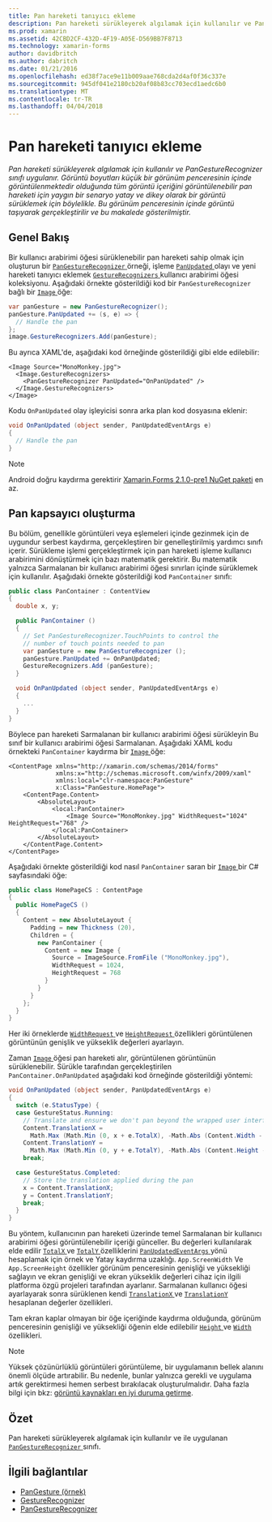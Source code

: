 ```yaml
---
title: Pan hareketi tanıyıcı ekleme
description: Pan hareketi sürükleyerek algılamak için kullanılır ve PanGestureRecognizer sınıfı uygulanır. Görüntü boyutları küçük bir görünüm penceresinin içinde görüntülenmektedir olduğunda tüm görüntü içeriğini görüntülenebilir pan hareketi için yaygın bir senaryo yatay ve dikey olarak bir görüntü sürüklemek için böylelikle. Bu görünüm penceresinin içinde görüntü taşıyarak gerçekleştirilir ve bu makalede gösterilmiştir.
ms.prod: xamarin
ms.assetid: 42CBD2CF-432D-4F19-A05E-D569BB7F8713
ms.technology: xamarin-forms
author: davidbritch
ms.author: dabritch
ms.date: 01/21/2016
ms.openlocfilehash: ed38f7ace9e11b009aae768cda2d4af0f36c337e
ms.sourcegitcommit: 945df041e2180cb20af08b83cc703ecd1aedc6b0
ms.translationtype: MT
ms.contentlocale: tr-TR
ms.lasthandoff: 04/04/2018
---
```

# <a name="adding-a-pan-gesture-recognizer"></a>Pan hareketi tanıyıcı ekleme

_Pan hareketi sürükleyerek algılamak için kullanılır ve PanGestureRecognizer sınıfı uygulanır. Görüntü boyutları küçük bir görünüm penceresinin içinde görüntülenmektedir olduğunda tüm görüntü içeriğini görüntülenebilir pan hareketi için yaygın bir senaryo yatay ve dikey olarak bir görüntü sürüklemek için böylelikle. Bu görünüm penceresinin içinde görüntü taşıyarak gerçekleştirilir ve bu makalede gösterilmiştir._

## <a name="overview"></a>Genel Bakış

Bir kullanıcı arabirimi öğesi sürüklenebilir pan hareketi sahip olmak için oluşturun bir [ `PanGestureRecognizer` ](https://developer.xamarin.com/api/type/Xamarin.Forms.PanGestureRecognizer/) örneği, işleme [ `PanUpdated` ](https://developer.xamarin.com/api/event/Xamarin.Forms.PanGestureRecognizer.PanUpdated/) olayı ve yeni hareketi tanıyıcı eklemek [ `GestureRecognizers` ](https://developer.xamarin.com/api/property/Xamarin.Forms.View.GestureRecognizers/) kullanıcı arabirimi öğesi koleksiyonu. Aşağıdaki örnekte gösterildiği kod bir `PanGestureRecognizer` bağlı bir [ `Image` ](https://developer.xamarin.com/api/type/Xamarin.Forms.Image/) öğe:

```csharp
var panGesture = new PanGestureRecognizer();
panGesture.PanUpdated += (s, e) => {
  // Handle the pan
};
image.GestureRecognizers.Add(panGesture);
```

Bu ayrıca XAML'de, aşağıdaki kod örneğinde gösterildiği gibi elde edilebilir:

```xaml
<Image Source="MonoMonkey.jpg">
  <Image.GestureRecognizers>
    <PanGestureRecognizer PanUpdated="OnPanUpdated" />
  </Image.GestureRecognizers>
</Image>
```

Kodu `OnPanUpdated` olay işleyicisi sonra arka plan kod dosyasına eklenir:

```csharp
void OnPanUpdated (object sender, PanUpdatedEventArgs e)
{
  // Handle the pan
}
```

> [!NOTE]
> Android doğru kaydırma gerektirir [Xamarin.Forms 2.1.0-pre1 NuGet paketi](https://www.nuget.org/packages/Xamarin.Forms/2.1.0.6501-pre1) en az.

## <a name="creating-a-pan-container"></a>Pan kapsayıcı oluşturma

Bu bölüm, genellikle görüntüleri veya eşlemeleri içinde gezinmek için de uygundur serbest kaydırma, gerçekleştiren bir genelleştirilmiş yardımcı sınıfı içerir. Sürükleme işlemi gerçekleştirmek için pan hareketi işleme kullanıcı arabirimini dönüştürmek için bazı matematik gerektirir. Bu matematik yalnızca Sarmalanan bir kullanıcı arabirimi öğesi sınırları içinde sürüklemek için kullanılır. Aşağıdaki örnekte gösterildiği kod `PanContainer` sınıfı:

```csharp
public class PanContainer : ContentView
{
  double x, y;

  public PanContainer ()
  {
    // Set PanGestureRecognizer.TouchPoints to control the
    // number of touch points needed to pan
    var panGesture = new PanGestureRecognizer ();
    panGesture.PanUpdated += OnPanUpdated;
    GestureRecognizers.Add (panGesture);
  }

  void OnPanUpdated (object sender, PanUpdatedEventArgs e)
  {
    ...
  }
}
```

Böylece pan hareketi Sarmalanan bir kullanıcı arabirimi öğesi sürükleyin Bu sınıf bir kullanıcı arabirimi öğesi Sarmalanan. Aşağıdaki XAML kodu örnekteki `PanContainer` kaydırma bir [ `Image` ](https://developer.xamarin.com/api/type/Xamarin.Forms.Image/) öğe:

```xaml
<ContentPage xmlns="http://xamarin.com/schemas/2014/forms"
             xmlns:x="http://schemas.microsoft.com/winfx/2009/xaml"
             xmlns:local="clr-namespace:PanGesture"
             x:Class="PanGesture.HomePage">
    <ContentPage.Content>
        <AbsoluteLayout>
            <local:PanContainer>
                <Image Source="MonoMonkey.jpg" WidthRequest="1024" HeightRequest="768" />
            </local:PanContainer>
        </AbsoluteLayout>
    </ContentPage.Content>
</ContentPage>
```

Aşağıdaki örnekte gösterildiği kod nasıl `PanContainer` saran bir [ `Image` ](https://developer.xamarin.com/api/type/Xamarin.Forms.Image/) bir C# sayfasındaki öğe:

```csharp
public class HomePageCS : ContentPage
{
  public HomePageCS ()
  {
    Content = new AbsoluteLayout {
      Padding = new Thickness (20),
      Children = {
        new PanContainer {
          Content = new Image {
            Source = ImageSource.FromFile ("MonoMonkey.jpg"),
            WidthRequest = 1024,
            HeightRequest = 768
          }
        }
      }
    };
  }
}
```

Her iki örneklerde [ `WidthRequest` ](https://developer.xamarin.com/api/property/Xamarin.Forms.VisualElement.WidthRequest/) ve [ `HeightRequest` ](https://developer.xamarin.com/api/property/Xamarin.Forms.VisualElement.HeightRequest/) özellikleri görüntülenen görüntünün genişlik ve yükseklik değerleri ayarlayın.

Zaman [ `Image` ](https://developer.xamarin.com/api/type/Xamarin.Forms.Image/) öğesi pan hareketi alır, görüntülenen görüntünün sürüklenebilir. Sürükle tarafından gerçekleştirilen `PanContainer.OnPanUpdated` aşağıdaki kod örneğinde gösterildiği yöntemi:

```csharp
void OnPanUpdated (object sender, PanUpdatedEventArgs e)
{
  switch (e.StatusType) {
  case GestureStatus.Running:
    // Translate and ensure we don't pan beyond the wrapped user interface element bounds.
    Content.TranslationX =
      Math.Max (Math.Min (0, x + e.TotalX), -Math.Abs (Content.Width - App.ScreenWidth));
    Content.TranslationY =
      Math.Max (Math.Min (0, y + e.TotalY), -Math.Abs (Content.Height - App.ScreenHeight));
    break;

  case GestureStatus.Completed:
    // Store the translation applied during the pan
    x = Content.TranslationX;
    y = Content.TranslationY;
    break;
  }
}
```

Bu yöntem, kullanıcının pan hareketi üzerinde temel Sarmalanan bir kullanıcı arabirimi öğesi görüntülenebilir içeriği günceller. Bu değerleri kullanılarak elde edilir [ `TotalX` ](https://developer.xamarin.com/api/property/Xamarin.Forms.PanUpdatedEventArgs.TotalX/) ve [ `TotalY` ](https://developer.xamarin.com/api/property/Xamarin.Forms.PanUpdatedEventArgs.TotalY/) özelliklerini [ `PanUpdatedEventArgs` ](https://developer.xamarin.com/api/type/Xamarin.Forms.PanUpdatedEventArgs/) yönü hesaplamak için örnek ve Yatay kaydırma uzaklığı. `App.ScreenWidth` Ve `App.ScreenHeight` özellikler görünüm penceresinin genişliği ve yüksekliği sağlayın ve ekran genişliği ve ekran yükseklik değerleri cihaz için ilgili platforma özgü projeleri tarafından ayarlanır. Sarmalanan kullanıcı öğesi ayarlayarak sonra sürüklenen kendi [ `TranslationX` ](https://developer.xamarin.com/api/property/Xamarin.Forms.VisualElement.TranslationX/) ve [ `TranslationY` ](https://developer.xamarin.com/api/property/Xamarin.Forms.VisualElement.TranslationY/) hesaplanan değerler özellikleri.

Tam ekran kaplar olmayan bir öğe içeriğinde kaydırma olduğunda, görünüm penceresinin genişliği ve yüksekliği öğenin elde edilebilir [ `Height` ](https://developer.xamarin.com/api/property/Xamarin.Forms.VisualElement.Height/) ve [ `Width` ](https://developer.xamarin.com/api/property/Xamarin.Forms.VisualElement.Width/) özellikleri.

> [!NOTE]
> Yüksek çözünürlüklü görüntüleri görüntüleme, bir uygulamanın bellek alanını önemli ölçüde artırabilir. Bu nedenle, bunlar yalnızca gerekli ve uygulama artık gerektirmesi hemen serbest bırakılacak oluşturulmalıdır. Daha fazla bilgi için bkz: [görüntü kaynakları en iyi duruma getirme](~/xamarin-forms/deploy-test/performance.md#optimizeimages).

## <a name="summary"></a>Özet

Pan hareketi sürükleyerek algılamak için kullanılır ve ile uygulanan [ `PanGestureRecognizer` ](https://developer.xamarin.com/api/type/Xamarin.Forms.PanGestureRecognizer/) sınıfı.



## <a name="related-links"></a>İlgili bağlantılar

- [PanGesture (örnek)](https://developer.xamarin.com/samples/xamarin-forms/WorkingWithGestures/PanGesture/)
- [GestureRecognizer](https://developer.xamarin.com/api/type/Xamarin.Forms.GestureRecognizer/)
- [PanGestureRecognizer](https://developer.xamarin.com/api/type/Xamarin.Forms.PanGestureRecognizer/)
